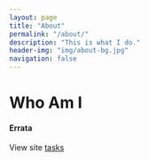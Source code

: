 ```yaml
---
layout: page
title: "About"
permalink: "/about/"
description: "This is what I do."
header-img: "img/about-bg.jpg"
navigation: false
---
```

# Who Am I

#### Errata
View site [tasks](/tasks/)